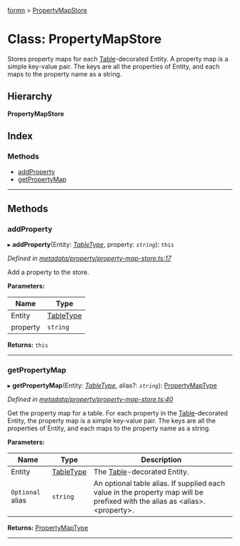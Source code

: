 [formn](../README.md) > [PropertyMapStore](../classes/propertymapstore.md)

# Class: PropertyMapStore

Stores property maps for each [Table](../#table)\-decorated Entity. A property map is a simple key-value pair. The keys are all the properties of Entity, and each maps to the property name as a string.

## Hierarchy

**PropertyMapStore**

## Index

### Methods

* [addProperty](propertymapstore.md#addproperty)
* [getPropertyMap](propertymapstore.md#getpropertymap)

---

## Methods

<a id="addproperty"></a>

###  addProperty

▸ **addProperty**(Entity: *[TableType](../#tabletype)*, property: *`string`*): `this`

*Defined in [metadata/property/property-map-store.ts:17](https://github.com/benbotto/formn/blob/f28037b/src/metadata/property/property-map-store.ts#L17)*

Add a property to the store.

**Parameters:**

| Name | Type |
| ------ | ------ |
| Entity | [TableType](../#tabletype) |
| property | `string` |

**Returns:** `this`

___
<a id="getpropertymap"></a>

###  getPropertyMap

▸ **getPropertyMap**(Entity: *[TableType](../#tabletype)*, alias?: *`string`*): [PropertyMapType](../#propertymaptype)

*Defined in [metadata/property/property-map-store.ts:40](https://github.com/benbotto/formn/blob/f28037b/src/metadata/property/property-map-store.ts#L40)*

Get the property map for a table. For each property in the [Table](../#table)\-decorated Entity, the property map is a simple key-value pair. The keys are all the properties of Entity, and each maps to the property name as a string.

**Parameters:**

| Name | Type | Description |
| ------ | ------ | ------ |
| Entity | [TableType](../#tabletype) |  The [Table](../#table)\-decorated Entity. |
| `Optional` alias | `string` |  An optional table alias. If supplied each value in the property map will be prefixed with the alias as &lt;alias&gt;.&lt;property&gt;. |

**Returns:** [PropertyMapType](../#propertymaptype)

___

